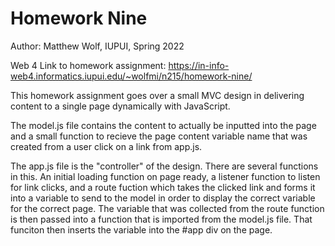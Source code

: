 # Homework Nine

Author: Matthew Wolf, IUPUI, Spring 2022

Web 4 Link to homework assignment:
https://in-info-web4.informatics.iupui.edu/~wolfmi/n215/homework-nine/ 

This homework assignment goes over a small MVC design in delivering content to a single page dynamically with JavaScript. 

The model.js file contains the content to actually be inputted into the page and a small function to recieve the page content variable name that was created from a user click on a link from app.js.

The app.js file is the "controller" of the design. There are several functions in this. An initial loading function on page ready, a listener function to listen for link clicks, and a route fuction which takes the clicked link and forms it into a variable to send to the model in order to display the correct variable for the correct page. The variable that was collected from the route function is then passed into a function that is imported from the model.js file. That funciton then inserts the variable into the #app div on the page.
